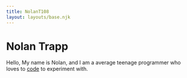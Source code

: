 ```yaml
---
title: NolanT108
layout: layouts/base.njk
---
```


# Nolan Trapp

Hello, My name is Nolan, and I am a average teenage programmer who loves to [code](/code) to experiment with.


